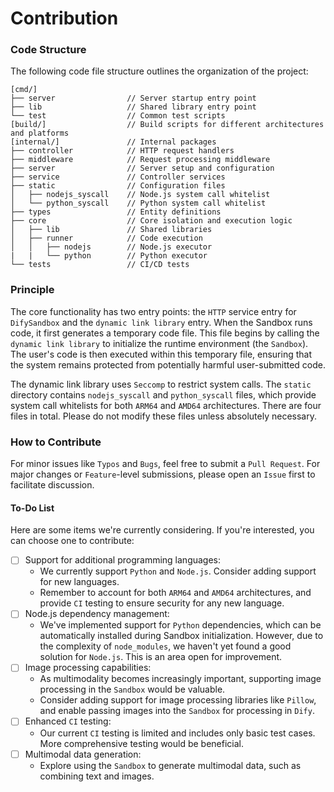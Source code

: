 # Contribution

### Code Structure
The following code file structure outlines the organization of the project:
```
[cmd/]
├── server                // Server startup entry point
├── lib                   // Shared library entry point
└── test                  // Common test scripts
[build/]                  // Build scripts for different architectures and platforms
[internal/]               // Internal packages
├── controller            // HTTP request handlers
├── middleware            // Request processing middleware
├── server                // Server setup and configuration
├── service               // Controller services
├── static                // Configuration files
│   ├── nodejs_syscall    // Node.js system call whitelist
│   └── python_syscall    // Python system call whitelist
├── types                 // Entity definitions
├── core                  // Core isolation and execution logic
│   ├── lib               // Shared libraries
│   ├── runner            // Code execution
│   │   ├── nodejs        // Node.js executor
|   |   └── python        // Python executor
└── tests                 // CI/CD tests
```

### Principle
The core functionality has two entry points: the `HTTP` service entry for `DifySandbox` and the `dynamic link library` entry. When the Sandbox runs code, it first generates a temporary code file. This file begins by calling the `dynamic link library` to initialize the runtime environment (the `Sandbox`). The user's code is then executed within this temporary file, ensuring that the system remains protected from potentially harmful user-submitted code.

The dynamic link library uses `Seccomp` to restrict system calls. The `static` directory contains `nodejs_syscall` and `python_syscall` files, which provide system call whitelists for both `ARM64` and `AMD64` architectures. There are four files in total. Please do not modify these files unless absolutely necessary.

### How to Contribute
For minor issues like `Typos` and `Bugs`, feel free to submit a `Pull Request`. For major changes or `Feature`-level submissions, please open an `Issue` first to facilitate discussion.

#### To-Do List
Here are some items we're currently considering. If you're interested, you can choose one to contribute:
- [ ] Support for additional programming languages:
    - We currently support `Python` and `Node.js`. Consider adding support for new languages.
    - Remember to account for both `ARM64` and `AMD64` architectures, and provide `CI` testing to ensure security for any new language.
- [ ] Node.js dependency management:
    - We've implemented support for `Python` dependencies, which can be automatically installed during Sandbox initialization. However, due to the complexity of `node_modules`, we haven't yet found a good solution for `Node.js`. This is an area open for improvement.
- [ ] Image processing capabilities:
    - As multimodality becomes increasingly important, supporting image processing in the `Sandbox` would be valuable.
    - Consider adding support for image processing libraries like `Pillow`, and enable passing images into the `Sandbox` for processing in `Dify`.
- [ ] Enhanced `CI` testing:
    - Our current `CI` testing is limited and includes only basic test cases. More comprehensive testing would be beneficial.
- [ ] Multimodal data generation:
    - Explore using the `Sandbox` to generate multimodal data, such as combining text and images.